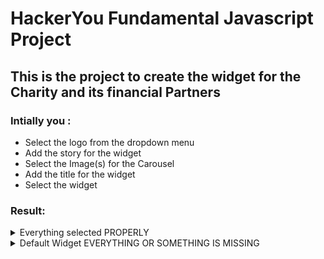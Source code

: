 # HackerYou Fundamental Javascript Project

## This is the project to create the widget for the Charity and its financial Partners

### Intially you :

- Select the logo from the dropdown menu
- Add the story for the widget
- Select the Image(s) for the Carousel
- Add the title for the widget
- Select the widget

### Result:

<details>
<summary>Everything selected PROPERLY</summary>
- Logo Gets added.
- Story gets added.
- If single image is selected, Static image will be added. If multiple Images are selected, Carousel will be added.
- Title for the widget will be added.
- If *ONLY* Code or Website widget is selected, It adds single selected widget.
- If *BOTH* widgets are selected, It adds a toggle for the widgets.
  </details>

  <details>
<summary>Default Widget EVERYTHING OR SOMETHING IS MISSING</summary>
- Default Logo Gets added.
- Default Story gets added.
- Default no Carousel .gif Image will be selected.
- Default Title for the widget will be added.
- Default no Widget .gif Image will be selected.
  </details>
